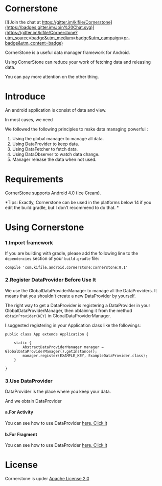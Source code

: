 # Cornerstone

[![Join the chat at https://gitter.im/kifile/Cornerstone](https://badges.gitter.im/Join%20Chat.svg)](https://gitter.im/kifile/Cornerstone?utm_source=badge&utm_medium=badge&utm_campaign=pr-badge&utm_content=badge)

CornerStone is a useful data manager framework for Android.

Using CornerStone can reduce your work of fetching data and releasing data. 

You can pay more attention on the other thing.

# Introduce

An android application is consist of data and view.

In most cases, we need 

We followed the following principles to make data managing powerful :

1. Using the global manager to manage all data.
2. Using DataProvider to keep data.
3. Using DataFetcher to fetch data.
4. Using DataObserver to watch data change.
5. Manager release the data when not used.


# Requirements

CornerStone supports Android 4.0 (Ice Cream).

*Tips: Exactly, Cornerstone can be used in the platforms below 14 if you edit the build.gradle, but I don't recommend to do that. *

# Using Cornerstone

### 1.Import framework

If you are building with gradle, please add the following line to the `dependencies` section of your `build.gradle` file:

	compile 'com.kifile.android.cornerstone:cornerstone:0.1'
	
### 2.Register DataProvider Before Use It

We use the GlobalDataProviderManager to manage all the DataProviders. It means that you shouldn't create a new DataProvider by yourself. 

The right way to get a DataProvider is registering a DataProvider in your GlobalDataProviderManager, then obtaining it from  the method `obtainProvider(KEY)` in GlobalDataProviderManager.

I suggested registering in your Application class like the followings:

	public class App extends Application {
		
		static {
			AbstractDataProviderManager manager = GlobalDataProviderManager().getInstance();
			manager.register(EXAMPLE_KEY, ExampleDataProvider.class);
		}
		
	}

### 3.Use DataProvider

DataProvider is the place where you keep your data.

And we obtain DataProvider 

#### a.For Activity
	
You can see how to use DataProvider [here, Click it](app/src/main/java/com/kifile/android/sample/cornerstone/SampleActivity.java)

#### b.For Fragment

You can see how to use DataProvider [here, Click it](app/src/main/java/com/kifile/android/sample/cornerstone/SampleFragment.java)


# License

Cornerstone is upder [Apache License 2.0](LICENSE)